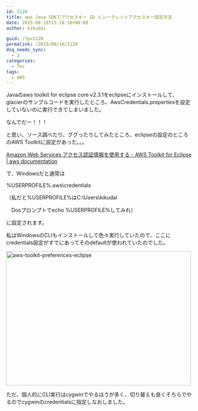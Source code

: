 ```yaml
---
id: 1120
title: aws Java SDKでアクセスキー ID とシークレットアクセスキー設定方法
date: 2015-08-16T15:18:10+00:00
author: kikudai

guid: /?p=1120
permalink: /2015/08/16/1120
dsq_needs_sync:
  - 1
categories:
  - Tec
tags:
  - AWS
---
```

Javaのaws toolkit for eclipse core v2.3.1をeclipseにインストールして、glacierのサンプルコードを実行したところ、AwsCredentials.propertiesを設定していないのに実行できてしまいました。

なんでだー！！！

<!--more-->

と思い、ソース調べたり、ググったりしてみたところ、eclipseの設定のところのAWS Toolkitに設定があった。。。

<a href="https://docs.aws.amazon.com/ja_jp/AWSToolkitEclipse/latest/GettingStartedGuide/tke_setup_creds.html" target="_blank">Amazon Web Services アクセス認証情報を使用する - AWS Toolkit for Eclipse | aws documentation</a>

で、Windowsだと通常は

%USERPROFILE%\.aws\credentials
  
（私だと%USERPROFILE%はC:\Users\kikudai
  
　Dosプロンプトでecho %USERPROFILE%してみれ）

に設定されます。

私はWindowsのCLIもインストールして色々実行していたので、ここにcredentials設定がすでにあってそのdefaultが使われていたのでした。

<a href="https://www.flickr.com/photos/125776803@N07/20431018429/" title="aws-toolkit-preferences-eclipse" target="_blank"><img src="https://farm1.staticflickr.com/711/20431018429_af30fa5fef.jpg" width="500" height="363" alt="aws-toolkit-preferences-eclipse" /></a>

ただ、個人的にCLI実行はcygwinでやるほうが多く、切り替えも良くそちらでやるのでcygwinのcredentialsに指定しなおしました。